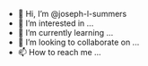 - 👋 Hi, I’m @joseph-l-summers
- 👀 I’m interested in ...
- 🌱 I’m currently learning ...
- 💞️ I’m looking to collaborate on ...
- 📫 How to reach me ...

<!---
joseph-l-summers/joseph-l-summers is a ✨ special ✨ repository because its `README.md` (this file) appears on your GitHub profile.
You can click the Preview link to take a look at your changes.
--->
